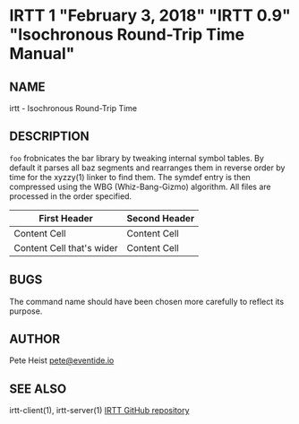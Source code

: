 IRTT 1 "February 3, 2018" "IRTT 0.9" "Isochronous Round-Trip Time Manual"
=========================================================================

NAME
----

irtt - Isochronous Round-Trip Time

DESCRIPTION
-----------

`foo` frobnicates the bar library by tweaking internal symbol tables. By
default it parses all baz segments and rearranges them in reverse order by
time for the xyzzy(1) linker to find them. The symdef entry is then compressed
using the WBG (Whiz-Bang-Gizmo) algorithm. All files are processed in the
order specified.

First Header              | Second Header
------------------------- | -------------
Content Cell              | Content Cell
Content Cell that's wider | Content Cell

BUGS
----

The command name should have been chosen more carefully to reflect its
purpose.

AUTHOR
------

Pete Heist <pete@eventide.io>

SEE ALSO
--------

irtt-client(1), irtt-server(1)
[IRTT GitHub repository](https://github.com/peteheist/irtt/)
